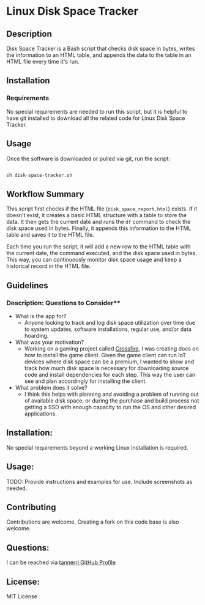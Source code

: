 # Linux Disk Space Tracker

## Description

Disk Space Tracker is a Bash script that checks disk space in bytes, writes the information to an HTML table, and appends the data to the table in an HTML file every time it's run.

## Installation

### Requirements

No special requirements are needed to run this script, but it is helpful to have git installed to download all the related code for Linux Disk Space Tracker.

## Usage

Once the software is downloaded or pulled via git, run the script:

```Bash

sh disk-space-tracker.sh

```

## Workflow Summary

This script first checks if the HTML file (`disk_space_report.html`) exists. If it doesn't exist, it creates a basic HTML structure with a table to store the data. It then gets the current date and runs the `df` command to check the disk space used in bytes. Finally, it appends this information to the HTML table and saves it to the HTML file.

Each time you run the script, it will add a new row to the HTML table with the current date, the command executed, and the disk space used in bytes. This way, you can continuously monitor disk space usage and keep a historical record in the HTML file.

## Guidelines

### Description: Questions to Consider**

 * What is the app for?
   * Anyone looking to track and log disk space utilization over time due to system updates, software installations, regular use, and/or data hoarding.
 * What was your motivation?
   * Working on a gaming project called [Crossfire](https://sourceforge.net/projects/crossfire/), I was creating docs on how to install the game client. Given the game client can run IoT devices where disk space can be a premium, I wanted to show and track how much disk space is necessary for downloading source code and install dependencies for each step. This way the user can see and plan accordingly for installing the client.
 * What problem does it solve?
   * I think this helps with planning and avoiding a problem of running out of available disk space, or during the purchase and build process not getting a SSD with enough capacity to run the OS and other desired applications.

## Installation:

No special requirements beyond a working Linux installation is required.

## Usage:

TODO: Provide instructions and examples for use. Include screenshots as needed.

## Contributing

Contributions are welcome. Creating a fork on this code base is also welcome.

## Questions:

I can be reached via [tannerrj GitHub Profile](https://github.com/tannerrj)

## License:

MIT License
